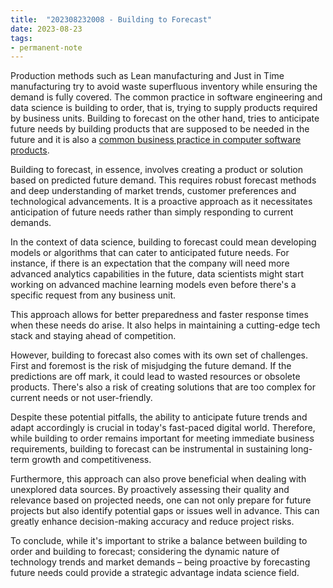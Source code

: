 ```yaml
---
title:  "202308232008 - Building to Forecast"
date: 2023-08-23
tags: 
- permanent-note 
---
```


Production methods such as Lean manufacturing and Just in Time manufacturing try to avoid waste superfluous inventory while ensuring the demand is fully covered. The common practice in software engineering and data science is building to order, that is, trying to supply products required by business units. Building to forecast on the other hand, tries to anticipate future needs by building products that are supposed to be needed in the future and it is also a [common business practice in computer software products](literature-notes/Books/Andrew%20S.%20Grove%20-%20High%20Output%20Management-Vintage.md). 

Building to forecast, in essence, involves creating a product or solution based on predicted future demand. This requires robust forecast methods and deep understanding of market trends, customer preferences and technological advancements. It is a proactive approach as it necessitates anticipation of future needs rather than simply responding to current demands.

In the context of data science, building to forecast could mean developing models or algorithms that can cater to anticipated future needs. For instance, if there is an expectation that the company will need more advanced analytics capabilities in the future, data scientists might start working on advanced machine learning models even before there's a specific request from any business unit.

This approach allows for better preparedness and faster response times when these needs do arise. It also helps in maintaining a cutting-edge tech stack and staying ahead of competition.

However, building to forecast also comes with its own set of challenges. First and foremost is the risk of misjudging the future demand. If the predictions are off mark, it could lead to wasted resources or obsolete products. There's also a risk of creating solutions that are too complex for current needs or not user-friendly.

Despite these potential pitfalls, the ability to anticipate future trends and adapt accordingly is crucial in today's fast-paced digital world. Therefore, while building to order remains important for meeting immediate business requirements, building to forecast can be instrumental in sustaining long-term growth and competitiveness.

Furthermore, this approach can also prove beneficial when dealing with unexplored data sources. By proactively assessing their quality and relevance based on projected needs, one can not only prepare for future projects but also identify potential gaps or issues well in advance. This can greatly enhance decision-making accuracy and reduce project risks. 

To conclude, while it's important to strike a balance between building to order and building to forecast; considering the dynamic nature of technology trends and market demands – being proactive by forecasting future needs could provide a strategic advantage indata science field.








